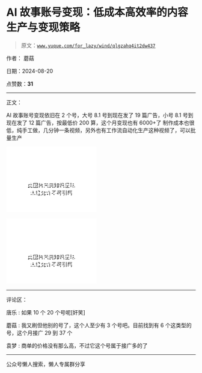 # AI 故事账号变现：低成本高效率的内容生产与变现策略

> 原文：[`www.yuque.com/for_lazy/wind/qlgzahq4it2dw437`](https://www.yuque.com/for_lazy/wind/qlgzahq4it2dw437)

作者： 蘑菇

日期：2024-08-20

点赞数：**31**

* * *

正文：

AI 故事账号变现依旧在 2 个号，大号 8.1 号到现在发了 19 篇广告，小号 8.1 号到现在发了 12 篇广告，按最低价 200 算，这个月变现也有 6000+了
制作成本也很低，纯手工做，几分钟一条视频，另外也有工作流自动化生产这种视频了，可以批量生产

![](img/445a78e2f8ae91be44e26e0efb42ea59.png "None")

![](img/aa78008428ab613a676253297ab936e6.png "None")

* * *

评论区：

唐乐 : 如果 10 个 20 个号呢[奸笑]

蘑菇 : 我又刷但他别的号了，这个人至少有 3 个号吧。目前找到有 6 个这类型的号，这个月接广 29 到 37 个

袁梦 : 商单的价格没有那么高，不过它这个号属于接广多的了

* * *

公众号懒人搜索，懒人专属群分享